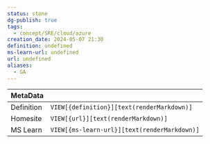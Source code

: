 ```yaml
---
status: stone
dg-publish: true
tags:
  - concept/SRE/cloud/azure
creation_date: 2024-05-07 21:30
definition: undefined
ms-learn-url: undefined
url: undefined
aliases:
  - GA
---
```


| MetaData   |                                              |
| ---------- | -------------------------------------------- |
| Definition | `VIEW[{definition}][text(renderMarkdown)]`   |
| Homesite   | `VIEW[{url}][text(renderMarkdown)]`          |
| MS Learn   | `VIEW[{ms-learn-url}][text(renderMarkdown)]` |
